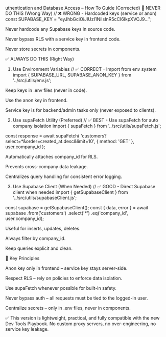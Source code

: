 uthentication and Database Access – How To Guide (Corrected)
🚫 NEVER DO THIS (Wrong Way)
// ❌ WRONG - Hardcoded keys (service or anon)
const SUPABASE_KEY = "eyJhbGciOiJIUzI1NiIsInR5cCI6IkpXVCJ9...";


Never hardcode any Supabase keys in source code.

Never bypass RLS with a service key in frontend code.

Never store secrets in components.

✅ ALWAYS DO THIS (Right Way)
1. Use Environment Variables
// ✅ CORRECT - Import from env system
import { SUPABASE_URL, SUPABASE_ANON_KEY } from '../src/utils/env.js';


Keep keys in .env files (never in code).

Use the anon key in frontend.

Service key is for backend/admin tasks only (never exposed to clients).

2. Use supaFetch Utility (Preferred)
// ✅ BEST - Use supaFetch for auto company isolation
import { supaFetch } from '../src/utils/supaFetch.js';

const response = await supaFetch(
  'customers?select=*&order=created_at.desc&limit=10',
  { method: 'GET' },
  user.company_id
);


Automatically attaches company_id for RLS.

Prevents cross-company data leakage.

Centralizes query handling for consistent error logging.

3. Use Supabase Client (When Needed)
// ✅ GOOD - Direct Supabase client when needed
import { getSupabaseClient } from '../src/utils/supabaseClient.js';

const supabase = getSupabaseClient();
const { data, error } = await supabase
  .from('customers')
  .select('*')
  .eq('company_id', user.company_id);


Useful for inserts, updates, deletes.

Always filter by company_id.

Keep queries explicit and clean.

🎯 Key Principles

Anon key only in frontend – service key stays server-side.

Respect RLS – rely on policies to enforce data isolation.

Use supaFetch whenever possible for built-in safety.

Never bypass auth – all requests must be tied to the logged-in user.

Centralize secrets – only in .env files, never in components.

✅ This version is lightweight, practical, and fully compatible with the new Dev Tools Playbook. No custom proxy servers, no over-engineering, no service key leakage.